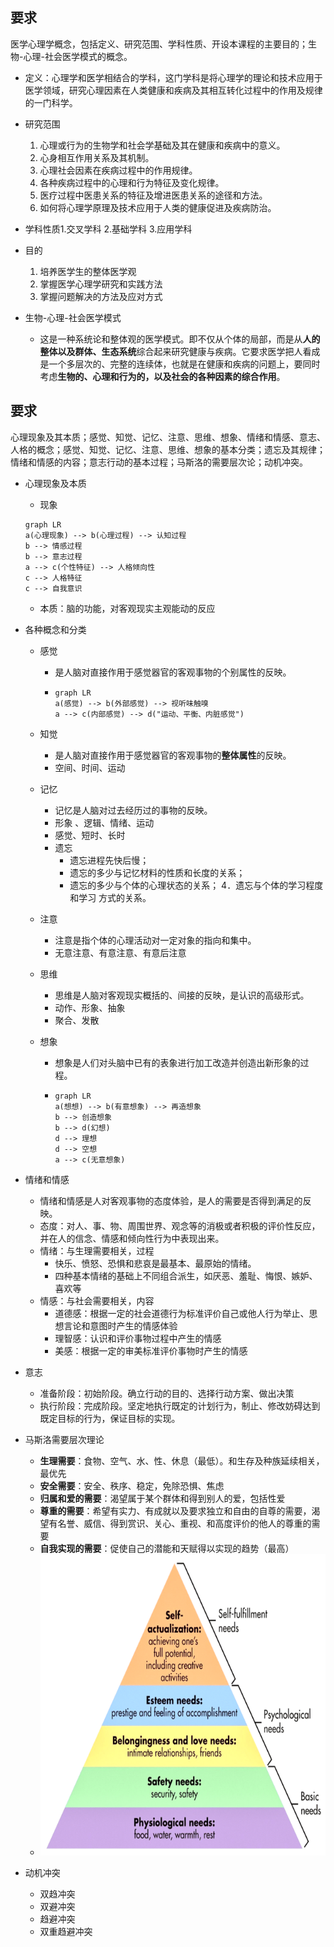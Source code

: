 ## 要求
医学心理学概念，包括定义、研究范围、学科性质、开设本课程的主要目的；生物-心理-社会医学模式的概念。

+ 定义：心理学和医学相结合的学科，这门学科是将心理学的理论和技术应用于医学领域，研究心理因素在人类健康和疾病及其相互转化过程中的作用及规律的一门科学。

+ 研究范围
  1. 心理或行为的生物学和社会学基础及其在健康和疾病中的意义。
  2. 心身相互作用关系及其机制。
  3. 心理社会因素在疾病过程中的作用规律。
  4. 各种疾病过程中的心理和行为特征及变化规律。
  5. 医疗过程中医患关系的特征及增进医患关系的途径和方法。
  6. 如何将心理学原理及技术应用于人类的健康促进及疾病防治。

+ 学科性质1.交叉学科 2.基础学科 3.应用学科
+ 目的
  1. 培养医学生的整体医学观
  2. 掌握医学心理学研究和实践方法
  3. 掌握问题解决的方法及应对方式
+ 生物-心理-社会医学模式
  + 这是一种系统论和整体观的医学模式。即不仅从个体的局部，而是从**人的整体以及群体、生态系统**综合起来研究健康与疾病。它要求医学把人看成是一个多层次的、完整的连续体，也就是在健康和疾病的问题上，要同时考虑**生物的、心理和行为的，以及社会的各种因素的综合作用**。

## 要求
心理现象及其本质；感觉、知觉、记忆、注意、思维、想象、情绪和情感、意志、人格的概念；感觉、知觉、记忆、注意、思维、想象的基本分类；遗忘及其规律；情绪和情感的内容；意志行动的基本过程；马斯洛的需要层次论；动机冲突。

+ 心理现象及本质
  + 现象
  ```mermaid
  graph LR
  a(心理现象) --> b(心理过程) --> 认知过程
  b --> 情感过程
  b --> 意志过程
  a --> c(个性特征) --> 人格倾向性
  c --> 人格特征
  c --> 自我意识
  ```
  + 本质：脑的功能，对客观现实主观能动的反应

+ 各种概念和分类
  + 感觉
    + 是人脑对直接作用于感觉器官的客观事物的个别属性的反映。 
    + ```mermaid
      graph LR
      a(感觉) --> b(外部感觉) --> 视听味触嗅
      a --> c(内部感觉) --> d("运动、平衡、内脏感觉")
      ```
  + 知觉
    + 是人脑对直接作用于感觉器官的客观事物的**整体属性**的反映。 
    + 空间、时间、运动
  + 记忆
    + 记忆是人脑对过去经历过的事物的反映。
    + 形象 、逻辑、情绪、运动
    + 感觉、短时、长时
    + 遗忘
      + 遗忘进程先快后慢；
      + 遗忘的多少与记忆材料的性质和长度的关系；
      + 遗忘的多少与个体的心理状态的关系；
4．遗忘与个体的学习程度和学习
   方式的关系。

  + 注意
    + 注意是指个体的心理活动对一定对象的指向和集中。
    + 无意注意、有意注意、有意后注意
  + 思维
    + 思维是人脑对客观现实概括的、间接的反映，是认识的高级形式。 
    + 动作、形象、抽象
    + 聚合、发散
  + 想象
    + 想象是人们对头脑中已有的表象进行加工改造并创造出新形象的过程。
    + ```mermaid
      graph LR
      a(想想) --> b(有意想象) --> 再造想象
      b --> 创造想象
      b --> d(幻想)
      d --> 理想
      d --> 空想
      a --> c(无意想象)
      ```
+ 情绪和情感
  + 情绪和情感是人对客观事物的态度体验，是人的需要是否得到满足的反映。
  + 态度：对人、事、物、周围世界、观念等的消极或者积极的评价性反应，并在人的信念、情感和倾向性行为中表现出来。
  + 情绪：与生理需要相关，过程
    + 快乐、愤怒、恐惧和悲哀是最基本、最原始的情绪。
    + 四种基本情绪的基础上不同组合派生，如厌恶、羞耻、悔恨、嫉妒、喜欢等
  + 情感：与社会需要相关，内容
    + 道德感：根据一定的社会道德行为标准评价自己或他人行为举止、思想言论和意图时产生的情感体验
    + 理智感：认识和评价事物过程中产生的情感
    + 美感：根据一定的审美标准评价事物时产生的情感
+ 意志
  + 准备阶段：初始阶段。确立行动的目的、选择行动方案、做出决策
  + 执行阶段：完成阶段。坚定地执行既定的计划行为，制止、修改妨碍达到既定目标的行为，保证目标的实现。
+ 马斯洛需要层次理论
  + **生理需要**：食物、空气、水、性、休息（最低）。和生存及种族延续相关，最优先
  + **安全需要**：安全、秩序、稳定，免除恐惧、焦虑
  + **归属和爱的需要**：渴望属于某个群体和得到别人的爱，包括性爱
  + **尊重的需要**：希望有实力、有成就以及要求独立和自由的自尊的需要，渴望有名誉、威信、得到赏识、关心、重视、和高度评价的他人的尊重的需要  
  + **自我实现的需要**：促使自己的潜能和天赋得以实现的趋势（最高） 
  + ![Alt text](../imgs/2023-03-28/%E5%9B%BE%E7%89%871.png)
+ 动机冲突
  + 双趋冲突
  + 双避冲突
  + 趋避冲突
  + 双重趋避冲突